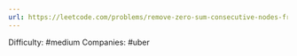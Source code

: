 ```yaml
---
url: https://leetcode.com/problems/remove-zero-sum-consecutive-nodes-from-linked-list
---
```


Difficulty: #medium
Companies: #uber